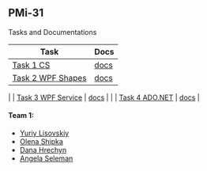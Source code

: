 ## PMi-31

Tasks and Documentations

| Task | Docs |
| --- | --- |
| [Task 1 CS](https://github.com/lnupmi11/PofCIS_Team1/tree/task1-cs) | [docs](https://lnupmi11.github.io/PofCIS_Team1/task1-cs/index.html) |
| [Task 2 WPF Shapes](https://github.com/lnupmi11/PofCIS_Team1/tree/task2-wpf-shapes) | [docs](https://lnupmi11.github.io/PofCIS_Team1/task2-wpf-shapes/index.html) |
|
| [Task 3 WPF Service](https://github.com/lnupmi11/PofCIS_Team1/tree/task3-wpf-service) | [docs](https://lnupmi11.github.io/PofCIS_Team1/task3-wpf-service/index.html) |
|
| [Task 4 ADO.NET](https://github.com/lnupmi11/PofCIS_Team1/tree/task4-ado-dotnet) | [docs](https://lnupmi11.github.io/PofCIS_Team1/task4-ado-dotnet/index.html) |

#### Team 1:
* [Yuriy Lisovskiy](https://github.com/YuriyLisovskiy)
* [Olena Shipka](https://github.com/oshipka)
* [Dana Hrechyn](https://github.com/danahrechyn123)
* [Angela Seleman](https://github.com/selemanka)
